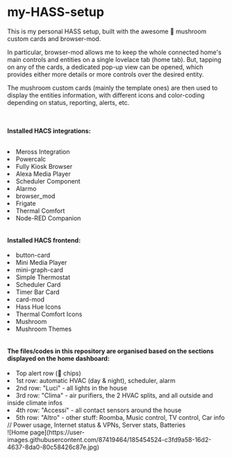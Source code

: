# my-HASS-setup
This is my personal HASS setup, built with the awesome 🍄 mushroom custom cards and browser-mod. 

In particular, browser-mod allows me to keep the whole connected home's main controls and entities on a single lovelace tab (home tab). But, tapping on any of the cards, a dedicated pop-up view can be opened, which provides either more details or more controls over the desired entity.

The mushroom custom cards (mainly the template ones) are then used to display the entities information, with different icons and color-coding depending on status, reporting, alerts, etc.

<br></br>
<b>Installed HACS integrations:</b>
<br></br>
<li> Meross Integration </li>
<li> Powercalc </li>
<li> Fully Kiosk Browser </li>
<li> Alexa Media Player </li>
<li> Scheduler Component </li>
<li> Alarmo </li>
<li> browser_mod </li>
<li> Frigate </li>
<li> Thermal Comfort </li>
<li> Node-RED Companion </li>
<br></br>
<b>Installed HACS frontend:</b>
<br></br>
<li> button-card </li>
<li> Mini Media Player </li>
<li> mini-graph-card </li>
<li> Simple Thermostat </li>
<li> Scheduler Card </li>
<li> Timer Bar Card </li>
<li> card-mod </li>
<li> Hass Hue Icons </li>
<li> Thermal Comfort Icons </li>
<li> Mushroom </li>
<li> Mushroom Themes</li>
<br></br>
<b>The files/codes in this repository are organised based on the sections displayed on the home dashboard:</b>
<br></br>
<li> Top alert row (🍄 chips) </li>
<li> 1st row: automatic HVAC (day & night), scheduler, alarm </li>
<li> 2nd row: "Luci" - all lights in the house </li>
<li> 3rd row: "Clima" - air purifiers, the 2 HVAC splits, and all outside and inside climate infos </li>
<li> 4th row: "Accessi" - all contact sensors around the house </li>
<li> 5th row: "Altro" - other stuff: Roomba, Music control, TV control, Car info // Power usage, Internet status & VPNs, Server stats, Batteries</li>
![Home page](https://user-images.githubusercontent.com/87419464/185454524-c3fd9a58-16d2-4637-8da0-80c58426c87e.jpg)
